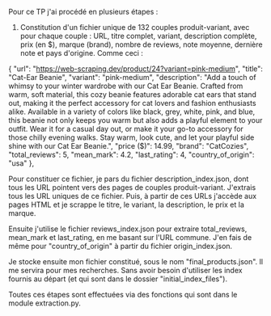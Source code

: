 Pour ce TP j'ai procédé en plusieurs étapes : 

1) Constitution d'un fichier unique de 132 couples produit-variant, avec pour chaque couple : URL, titre complet, variant, description complète, prix (en $), marque (brand), nombre de reviews, note moyenne, dernière note et pays d'origine. Comme ceci :

{
        "url": "https://web-scraping.dev/product/24?variant=pink-medium",
        "title": "Cat-Ear Beanie",
        "variant": "pink-medium",
        "description": "Add a touch of whimsy to your winter wardrobe with our Cat Ear Beanie. Crafted from warm, soft material, this cozy beanie features adorable cat ears that stand out, making it the perfect accessory for cat lovers and fashion enthusiasts alike. Available in a variety of colors like black, grey, white, pink, and blue, this beanie not only keeps you warm but also adds a playful element to your outfit. Wear it for a casual day out, or make it your go-to accessory for those chilly evening walks. Stay warm, look cute, and let your playful side shine with our Cat Ear Beanie.",
        "price ($)": 14.99,
        "brand": "CatCozies",
        "total_reviews": 5,
        "mean_mark": 4.2,
        "last_rating": 4,
        "country_of_origin": "usa"
    },

Pour constituer ce fichier, je pars du fichier description_index.json, dont tous les URL pointent vers des pages de couples produit-variant. J'extrais tous les URL uniques de ce fichier. Puis, à partir de ces URLs j'accède aux pages HTML et je scrappe le titre, le variant, la description, le prix et la marque. 

Ensuite j'utilise le fichier reviews_index.json pour extraire total_reviews, mean_mark et last_rating, en me basant sur l'URL commune. J'en fais de même pour "country_of_origin" à partir du fichier origin_index.json. 

Je stocke ensuite mon fichier constitué, sous le nom "final_products.json". Il me servira pour mes recherches. Sans avoir besoin d'utiliser les index fournis au départ (et qui sont dans le dossier "initial_index_files"). 

Toutes ces étapes sont effectuées via des fonctions qui sont dans le module extraction.py. 